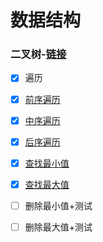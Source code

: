 # 数据结构

### 二叉树-[链接](https://github.com/MisterBowie/data-strcture-demo/blob/77892f38dcec4380dd623d7908cafe8207539dea/src/com/algorithm/search/bst/BST.java#L9)

- [x]  遍历
  - [x] [前序遍历](https://github.com/MisterBowie/data-strcture-demo/blob/fbf32783e4eba7bba278957069025a372e8155ee/src/com/algorithm/search/bst/BST.java#L77)
  - [x] [中序遍历](https://github.com/MisterBowie/data-strcture-demo/blob/77892f38dcec4380dd623d7908cafe8207539dea/src/com/algorithm/search/bst/BST.java#L92)
  - [x] [后序遍历](https://github.com/MisterBowie/data-strcture-demo/blob/77892f38dcec4380dd623d7908cafe8207539dea/src/com/algorithm/search/bst/BST.java#L108)

- [x] [查找最小值](https://github.com/MisterBowie/data-strcture-demo/blob/77892f38dcec4380dd623d7908cafe8207539dea/src/com/algorithm/search/bst/BST.java#L126)
- [x] [查找最大值](https://github.com/MisterBowie/data-strcture-demo/blob/77892f38dcec4380dd623d7908cafe8207539dea/src/com/algorithm/search/bst/BST.java#L142)
- [ ] 删除最小值+测试
- [ ] 删除最大值+测试

